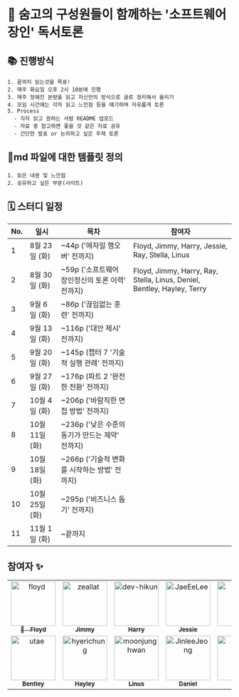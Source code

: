 # 🎉 숨고의 구성원들이 함께하는 '소프트웨어 장인' 독서토론

## 📚 진행방식

```
1. 끝까지 읽는것을 목표!
2. 매주 화요일 오후 2시 10분에 진행
3. 매주 정해진 분량을 읽고 자신만의 방식으로 글로 정리해서 올리기
4. 모임 시간에는 각자 읽고 느낀점 등을 얘기하며 자유롭게 토론
5. Process
  - 각자 읽고 원하는 사람 README 업로드
  - 자료 중 참고하면 좋을 것 같은 자료 공유
  - 간단한 발표 or 논의하고 싶은 주제 토론
```

## 🎈md 파일에 대한 템플릿 정의

```
1. 읽은 내용 및 느낀점
2. 공유하고 싶은 부분(사이트)
```

## 🗓 스터디 일정

| No. | 일시         | 목차                                     | 참여자                                                                             |
|-----|-------------|-----------------------------------------|---------------------------------------------------------------------------------|
| 1   | 8월 23일 (화)  | ~44p ('애자일 행오버' 전까지)               | Floyd, Jimmy, Harry, Jessie, Ray, Stella, Linus                                 |
| 2   | 8월 30일 (화)  | ~59p ('소프트웨어 장인정신의 토론 이력' 전까지) | Floyd, Jimmy, Harry, Ray, Stella, Linus, Deniel, Bentley, Hayley, Terry |
| 3   | 9월 6일 (화)   | ~86p ('끊임없는 훈련' 전까지)               |                                                                                 |
| 4   | 9월 13일 (화)  | ~116p ('대안 제시' 전까지)                 |                                                                                 |
| 5   | 9월 20일 (화)  | ~145p (챕터 7 '기술적 실행 관례' 전까지)      |                                                                                 |
| 6   | 9월 27일 (화)  | ~176p (파트 2 '완전한 전환' 전까지)          |                                                                                 |
| 7   | 10월 4일 (화)  | ~206p ('바람직한 면접 방법' 전까지)          |                                                                                 |
| 8   | 10월 11일 (화) | ~236p ('낮은 수준의 동기가 만드는 제약' 전까지) |                                                                                 |
| 9   | 10월 18일 (화) | ~266p ('기술적 변화를 시작하는 방법' 전까지)   |                                                                                 |
| 10  | 10월 25일 (화) | ~295p ('비즈니스 돕기' 전까지)              |                                                                                 |
| 11  | 11월 1일 (화)  | ~끝까지                                  |                                                                                 |


## 참여자 :sparkles:


<table>
    <tr>
        <td align="center">
            <a href="https://github.com/floydkim">
                <img src="https://avatars.githubusercontent.com/u/22050211?v=4" width="100;" alt="floyd"/>
                <br />
                <sub>👑　<b>Floyd</b></sub>
            </a>
        </td>
        <td align="center">
            <a href="https://github.com/zeallat">
                <img src="https://avatars.githubusercontent.com/u/7078066?v=4" width="100;" alt="zeallat"/>
                <br />
                <sub><b>Jimmy</b></sub>
            </a>
        </td>
        <td align="center">
            <a href="https://github.com/dev-hikun">
                <img src="https://avatars0.githubusercontent.com/u/76590935?v=4" width="100;" alt="dev-hikun"/>
                <br />
                <sub><b>Harry</b></sub>
            </a>
        </td>
        <td align="center">
            <a href="https://github.com/JaeEeLee">
                <img src="https://avatars2.githubusercontent.com/u/38426064?v=4" width="100;" alt="JaeEeLee"/>
                <br />
                <sub><b>Jessie</b></sub>
            </a>
        </td>
        <td align="center">
            <a href="https://github.com/ray-soomgo">
                <img src="https://avatars.githubusercontent.com/u/104608754?v=4" width="100;" alt="Ray"/>
                <br />
                <sub><b>Ray</b></sub>
            </a>
        </td>
        <td align="center">
            <a href="https://github.com/yhl0519">
                <img src="https://avatars2.githubusercontent.com/u/62636978?v=4" width="100;" alt="yhl0519"/>
                <br />
                <sub><b>Stella</b></sub>
            </a>
        </td>
        </tr>
        <tr>
        <td align="center">
            <a href="https://github.com/utae">
                <img src="https://avatars.githubusercontent.com/u/16933515?v=4" width="100;" alt="utae"/>
                <br />
                <sub><b>Bentley</b></sub>
            </a>
        </td>
        <td align="center">
            <a href="https://github.com/hyerichung">
                <img src="https://avatars.githubusercontent.com/u/64633218?v=4" width="100;" alt="hyerichung"/>
                <br />
                <sub><b>Hayley</b></sub>
            </a>
        </td>
        <td align="center">
            <a href="https://github.com/moonjunghwan">
                <img src="https://avatars2.githubusercontent.com/u/5405499?v=4" width="100;" alt="moonjunghwan"/>
                <br />
                <sub><b>Linus</b></sub>
            </a>
        </td>
        <td align="center">
            <a href="https://github.com/JinleeJeong">
                <img src="https://avatars.githubusercontent.com/u/45163013?v=4" width="100;" alt="JinleeJeong"/>
                <br />
                <sub><b>Daniel</b></sub>
            </a>
        </td>
        <td align="center">
             <a href="https://github.com/Terry-Jang">
                <img src="https://avatars.githubusercontent.com/u/105403050?v=4" width="100;" alt="Terry"/>
                <br />
                <sub><b>Terry</b></sub>
            </a>
        </td>
    </tr>
</table>

